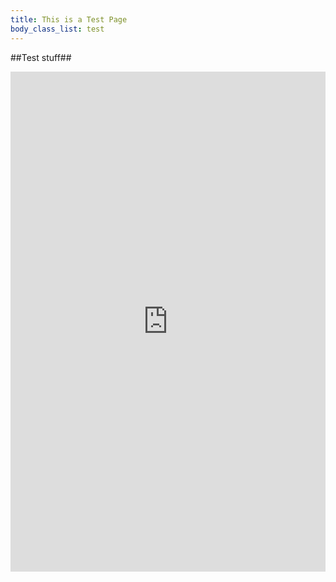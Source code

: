 ```yaml
---
title: This is a Test Page
body_class_list: test
---
```


##Test stuff##
<iframe src="https://app.acuityscheduling.com/schedule.php?owner=12742842" width="100%" height="800" frameBorder="0"></iframe>
<script src="https://d3gxy7nm8y4yjr.cloudfront.net/js/embed.js" type="text/javascript"></script>
